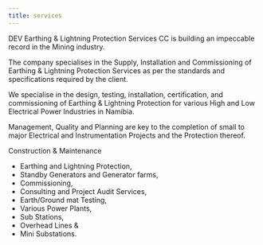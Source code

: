 ```yaml
---
title: services
---
```


DEV Earthing & Lightning Protection Services CC is building an impeccable record in the Mining industry.

The company specialises in the Supply, Installation and Commissioning of Earthing & Lightning Protection Services as per the standards and specifications required by the client.

We specialise in the design, testing, installation, certification, and commissioning of Earthing & Lightning Protection for various High and Low Electrical Power Industries in Namibia.

Management, Quality and Planning are key to the completion of small to major Electrical and Instrumentation Projects and the Protection thereof.

Construction & Maintenance
- Earthing and Lightning Protection,
- Standby Generators and Generator farms,
- Commissioning,
- Consulting and Project Audit Services,
- Earth/Ground mat Testing,
- Various Power Plants,
- Sub Stations,
- Overhead Lines &
- Mini Substations.
